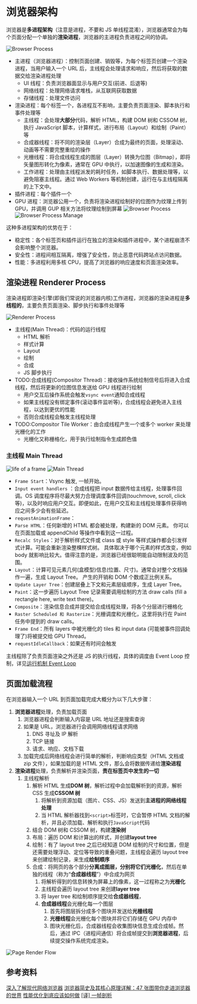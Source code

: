 # 浏览器架构

浏览器是**多进程架构**（注意是进程，不要和 JS 单线程混淆），浏览器通常会为每个页面分配一个单独的**渲染进程**，浏览器的主进程负责进程之间的协调。

![Browser Process](../../assets/images/browser/browser-architecture.png)

- 主进程（浏览器进程）：控制页面创建、销毁等，为每个标签页创建一个渲染进程，当用户输入一个 URL 后，主线程会处理请求和响应，然后将获取的数据交给渲染进程处理
  - UI 线程：负责浏览器面显示与用户交互(前进、后退等)
  - 网络线程：处理网络请求堆栈，从互联网获取数据
  - 存储线程：处理文件访问
- 渲染进程：每个标签一个，各进程互不影响，主要负责页面渲染、脚本执行和事件处理等
  - 主线程：会处理**大部分**代码，解析 HTML，构建 DOM 树和 CSSOM 树，执行 JavaScript 脚本，计算样式，进行布局（Layout）和绘制（Paint）等
  - 合成器线程：将不同的渲染层（Layer）合成为最终的页面，处理滚动、动画等不需要完整重绘的操作
  - 光栅线程：将合成线程生成的图层（Layer）转换为位图（Bitmap），即将矢量图形转化为像素，通常在 GPU 中执行，以加速图像的生成和渲染。
  - 工作进程：处理由主线程派发的耗时任务，如脚本执行、数据处理等，以避免阻塞主线程。通过 Web Workers 等机制创建，运行在与主线程隔离的上下文中。
- 插件进程：每个插件一个
- GPU 进程：浏览器公用一个，负责将渲染进程绘制好的位图作为纹理上传到 GPU，并调用 GUP 相关方法将纹理绘制到屏幕
  ![Browser Process](../../assets/images/browser/chrome-processes.png)
  ![Browser Process Manage](../../assets/images/browser/browser-process.png)

这种多进程架构的优势在于：

- 稳定性：各个标签页和插件运行在独立的渲染和插件进程中，某个进程崩溃不会影响整个浏览器。
- 安全性：进程间相互隔离，增强了安全性，防止恶意代码跨站点访问数据。
- 性能：多进程利用多核 CPU，提高了浏览器的响应速度和页面渲染效率。

## 渲染进程 Renderer Process

渲染进程即渲染引擎(即我们常说的浏览器内核)工作进程，浏览器的渲染进程是**多线程的**，主要负责页面渲染、脚步执行和事件处理等

![Renderer Process](../../assets/images/browser/render%20process.jpg)

- 主线程(Main Thread)：代码的运行线程
  - HTML 解析
  - 样式计算
  - Layout
  - 绘制
  - 合成
  - JS 脚步执行
- TODO:合成线程(Compositor Thread)：接收操作系统绘制信号后将进入合成线程，然后将更新的位图信息发送给 GPU 线程进行绘制
  - 用户交互后操作系统会触发`vsync event`通知合成线程
  - 如果主线程没有绑定事件(滚动事件监听等)，合成线程会避免进入主线程，以达到更优的性能
  - 否则合成线程会触发主线程处理
- TODO:Compositor Tile Worker：由合成线程产生一个或多个 worker 来处理光栅化的工作
  - 光栅化又称栅格化，用于执行绘制指令生成颜色值

### 主线程 Main Thread

![life of a frame](../../assets/images/browser/life_of_a_frame.png)
![Main Thread](../../assets/images/browser/main_thread.png)

- `Frame Start`：Vsync 触发, 一帧开始。
- `Input event handlers` ：合成线程把 input 数据传给主线程，处理事件回调。OS 调度程序将尽最大努力合理调度事件回调(touchmove, scroll, click 等)，以及时响应用户交互。即便如此，在用户交互和主线程处理事件获得响应之间多少会有些延迟。
- `requestAnimationFrame`：
- `Parse HTML`：任何新增的 HTML 都会被处理，构建新的 DOM 元素。 你可以在页面加载或 appendChild 等操作中看到这一过程。
- `Recalc Styles`：对于解析样式文件或 class 或 style 等样式操作都会引发样式计算。可能会重新渲染整棵样式树。 具体取决于哪个元素的样式改变，例如 body 就影响比较大。值得注意的是，浏览器已经很聪明能自动限制波及的范围。
- `Layout`：计算可见元素几何(盒模型)信息(位置、尺寸)。通常会对整个文档操作一遍，生成 Layout Tree。 产生的开销和 DOM 个数成正比例关系。
- `Update Layer Tree`：创建层叠上下文和元素层级顺序，生成 Layer Tree。
- `Paint`：这一步遍历 Layout Tree 记录需要调用绘制的方法 draw calls (fill a rectangle here, write text there)。
- `Composite`：渲染信息合成并提交给合成线程处理，将各个分层进行栅格化
- `Raster Scheduled 和 Rasterize`：光栅调度和光栅化，这里将执行在 Paint 任务中提到的 draw calls。
- `Frame End`：所有 layers 中被光栅化的 tiles 和 input data (可能被事件回调处理了)将被提交给 GPU Thread。
- `requestIdleCallback`：如果还有时间会触发

主线程除了负责页面渲染之外还是 JS 的执行线程，具体的调度由 Event Loop 控制，详见[运行机制 Event Loop](../../02-JavaScript/02.Core/05-运行机制%20Event%20Loop.md)

## 页面加载流程

在浏览器输入一个 URL 到页面加载完成大概分为以下几大步骤：

1. **浏览器进程**处理，负责加载页面
   1. 浏览器进程会判断输入内容是 URL 地址还是搜索查询
   2. 如果是 URL，浏览器进行会调用网络线程请求网络
      1. DNS 寻址及 IP 解析
      2. TCP 链接
      3. 请求、响应、文档下载
   3. 加载完成后网络线程会进行简单的解析，判断响应类型（HTML 文档或 zip 文件），如果加载的是 HTML 文件，那么会将数据传递给**渲染进程**
2. **渲染进程**处理，负责解析并渲染页面，**责在标签页中发生的一切**
   1. 主线程解析
      1. 解析 HTML 生成**DOM 树**，解析过程中会加载解析到的资源，解析 CSS 生成**CSSOM 树**
         1. 将解析到资源加载（图片、CSS、JS）发送到**主进程的网络线程处理**
         2. 当 HTML 解析器找到`<script>`标签时，它会暂停 HTML 文档的解析，并且必须加载、解析和执行`JavaScript`代码
      2. 结合 DOM 树和 CSSOM 树，构建**渲染树**
      3. 布局：遍历 DOM 和计算出的样式，并创建**layout tree**
      4. 绘制：有了 layout tree 之后已经知道 DOM 绘制的尺寸和位置，但是还需要处理浮动、定位等导致的重叠问题，主线程会遍历 layout tree 来创建绘制记录，来生成**绘制顺序**
      5. 合成：将网页的各个部分**分离成图层，分别将它们光栅化**，然后在单独的线程（称为“**合成器线程**”）中合成为网页
         1. 将解析得到的信息转换为屏幕上的像素，这一过程称之为**光栅化**
         2. 主线程会遍历 layout tree 来创建**layer tree**
         3. 将 layer tree 和绘制顺序提交给**合成器线程**，
         4. **合成器线程**会光栅化每一个图层
            1. 首先将图层拆分成多个图块并发送给**光栅线程**
            2. **光栅线程**会光栅化每个图块并将它们存储在 GPU 内存中
            3. 图块光栅化后，合成器线程会收集图块信息生成合成帧。然后，通过 IPC（进程间通信）将合成帧提交到**浏览器进程**，后续提交操作系统完成渲染。

![Page Render Flow](../../assets/images/browser/page-render-flow.png)

## 参考资料

[深入了解现代网络浏览器](https://developer.chrome.com/blog/inside-browser-part1?hl=zh-cn)
[浏览器简史及其核心原理详解：47 张图带你走进浏览器的世界](https://juejin.cn/post/6983896089703235592)
[性能优化到底应该如何做](https://juejin.cn/post/6962039912392556575)
[[译] 一帧剖析](https://juejin.cn/post/6844904054863183879)
